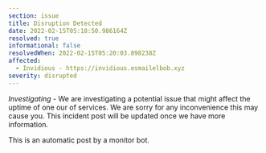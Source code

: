```yaml
---
section: issue
title: Disruption Detected
date: 2022-02-15T05:18:50.986164Z
resolved: true
informational: false
resolvedWhen: 2022-02-15T05:20:03.898238Z
affected:
  - Invidious - https://invidious.esmailelbob.xyz
severity: disrupted
---
```

*Investigating* - We are investigating a potential issue that might affect the uptime of one our of services. We are sorry for any inconvenience this may cause you. This incident post will be updated once we have more information.

This is an automatic post by a monitor bot.
        